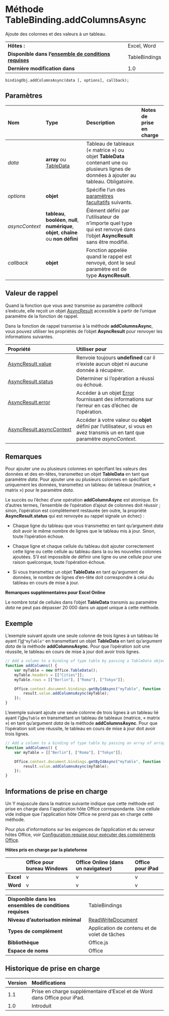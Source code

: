 
# <a name="tablebinding.addcolumnsasync-method"></a>Méthode TableBinding.addColumnsAsync
Ajoute des colonnes et des valeurs à un tableau.

|||
|:-----|:-----|
|**Hôtes :**|Excel, Word|
|**Disponible dans l’[ensemble de conditions requises](../../docs/overview/specify-office-hosts-and-api-requirements.md)**|TableBindings|
|**Dernière modification dans**|1.0|

```
bindingObj.addColumnsAsync(data [, options], callback);
```


## <a name="parameters"></a>Paramètres



|**Nom**|**Type**|**Description**|**Notes de prise en charge**|
|:-----|:-----|:-----|:-----|
| _data_|**array** ou [TableData](../../reference/shared/tabledata.md)|Tableau de tableaux (« matrice ») ou objet **TableData** contenant une ou plusieurs lignes de données à ajouter au tableau. Obligatoire.||
| _options_|**objet**|Spécifie l’un des [paramètres facultatifs](../../docs/develop/asynchronous-programming-in-office-add-ins.md#passing-optional-parameters-to-asynchronous-methods) suivants.||
| _asyncContext_|**tableau**, **booléen**, **null**, **numérique**, **objet**, **chaîne** ou **non défini**|Élément défini par l’utilisateur de n’importe quel type qui est renvoyé dans l’objet **AsyncResult** sans être modifié.||
| _callback_|**objet**|Fonction appelée quand le rappel est renvoyé, dont le seul paramètre est de type **AsyncResult**.||

## <a name="callback-value"></a>Valeur de rappel

Quand la fonction que vous avez transmise au paramètre _callback_ s’exécute, elle reçoit un objet [AsyncResult](../../reference/shared/asyncresult.md) accessible à partir de l’unique paramètre de la fonction de rappel.

Dans la fonction de rappel transmise à la méthode **addColumnsAsync**, vous pouvez utiliser les propriétés de l’objet **AsyncResult** pour renvoyer les informations suivantes.



|**Propriété**|**Utiliser pour**|
|:-----|:-----|
|[AsyncResult.value](../../reference/shared/asyncresult.value.md)|Renvoie toujours **undefined** car il n’existe aucun objet ni aucune donnée à récupérer.|
|[AsyncResult.status](../../reference/shared/asyncresult.status.md)|Déterminer si l’opération a réussi ou échoué.|
|[AsyncResult.error](../../reference/shared/asyncresult.error.md)|Accéder à un objet [Error](../../reference/shared/error.md) fournissant des informations sur l’erreur en cas d’échec de l’opération.|
|[AsyncResult.asyncContext](../../reference/shared/asyncresult.asynccontext.md)|Accéder à votre valeur ou **objet** défini par l’utilisateur, si vous en avez transmis un en tant que paramètre _asyncContext_.|

## <a name="remarks"></a>Remarques

Pour ajouter une ou plusieurs colonnes en spécifiant les valeurs des données et des en-têtes, transmettez un objet **TableData** en tant que paramètre _data_. Pour ajouter une ou plusieurs colonnes en spécifiant uniquement les données, transmettez un tableau de tableaux (matrice, « matrix ») pour le paramètre _data_.

Le succès ou l’échec d’une opération **addColumnAsync** est atomique. En d’autres termes, l’ensemble de l’opération d’ajout de colonnes doit réussir ; sinon, l’opération est complètement restaurée (en outre, la propriété **AsyncResult.status** qui est renvoyée au rappel signale un échec) :


- Chaque ligne du tableau que vous transmettez en tant qu’argument _data_ doit avoir le même nombre de lignes que le tableau mis à jour. Sinon, toute l’opération échoue.
    
- Chaque ligne et chaque cellule du tableau doit ajouter correctement cette ligne ou cette cellule au tableau dans la ou les nouvelles colonnes ajoutées. S’il est impossible de définir une ligne ou une cellule pour une raison quelconque, toute l’opération échoue.
    
- Si vous transmettez un objet **TableData** en tant qu’argument de données, le nombre de lignes d’en-tête doit correspondre à celui du tableau en cours de mise à jour.
    
**Remarques supplémentaires pour Excel Online**

Le nombre total de cellules dans l’objet **TableData** transmis au paramètre _data_ ne peut pas dépasser 20 000 dans un appel unique à cette méthode.


## <a name="example"></a>Exemple

L’exemple suivant ajoute une seule colonne de trois lignes à un tableau lié ayant l’[id](../../reference/shared/binding.id.md)`"myTable"` en transmettant un objet **TableData** en tant qu’argument _data_ de la méthode **addColumnsAsync**. Pour que l’opération soit une réussite, le tableau en cours de mise à jour doit avoir trois lignes.


```js
// Add a column to a binding of type table by passing a TableData object.
function addColumns() {
    var myTable = new Office.TableData();
    myTable.headers = [["Cities"]];
    myTable.rows = [["Berlin"], ["Roma"], ["Tokyo"]];

    Office.context.document.bindings.getByIdAsync("myTable", function (result) {
        result.value.addColumnsAsync(myTable);
    });
}
```

L’exemple suivant ajoute une seule colonne de trois lignes à un tableau lié ayant l’[id](../../reference/shared/binding.id.md)`myTable` en transmettant un tableau de tableaux (matrice, « matrix ») en tant qu’argument _data_ de la méthode **addColumnsAsync**. Pour que l’opération soit une réussite, le tableau en cours de mise à jour doit avoir trois lignes.




```js
// Add a column to a binding of type table by passing an array of arrays.
function addColumns() {
    var myTable = [["Berlin"], ["Roma"], ["Tokyo"]];

    Office.context.document.bindings.getByIdAsync("myTable", function (result) {
        result.value.addColumnsAsync(myTable);
    });
}
```


## <a name="support-details"></a>Informations de prise en charge


Un Y majuscule dans la matrice suivante indique que cette méthode est prise en charge dans l'application hôte Office correspondante. Une cellule vide indique que l'application hôte Office ne prend pas en charge cette méthode.

Pour plus d’informations sur les exigences de l’application et du serveur hôtes Office, voir [Configuration requise pour exécuter des compléments Office](../../docs/overview/requirements-for-running-office-add-ins.md).


**Hôtes pris en charge par la plateforme**


||**Office pour bureau Windows**|**Office Online (dans un navigateur)**|**Office pour iPad**|
|:-----|:-----|:-----|:-----|
|**Excel**|v|v|v|
|**Word**|v|v|v|

|||
|:-----|:-----|
|**Disponible dans les ensembles de conditions requises**|TableBindings|
|**Niveau d’autorisation minimal**|[ReadWriteDocument](../../docs/develop/requesting-permissions-for-api-use-in-content-and-task-pane-add-ins.md)|
|**Types de complément**|Application de contenu et de volet de tâches|
|**Bibliothèque**|Office.js|
|**Espace de noms**|Office|

## <a name="support-history"></a>Historique de prise en charge




|**Version**|**Modifications**|
|:-----|:-----|
|1.1|Prise en charge supplémentaire d’Excel et de Word dans Office pour iPad.|
|1.0|Introduit|

